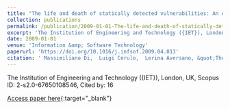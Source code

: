 ```yaml
---
title: "The life and death of statically detected vulnerabilities: An empirical study"
collection: publications
permalink: /publication/2009-01-01-The-life-and-death-of-statically-detected-vulnerabilities-An-empirical-study
excerpt: 'The Institution of Engineering and Technology ({IET}), London, UK, Scopus ID: 2-s2.0-67650108546, Cited by: 16'
date: 2009-01-01
venue: 'Information &amp; Software Technology'
paperurl: 'https://doi.org/10.1016/j.infsof.2009.04.013'
citation: ' Massimiliano Di,  Luigi Cerulo,  Lerina Aversano, &quot;The life and death of statically detected vulnerabilities: An empirical study.&quot; Information &amp;amp; Software Technology, 2009.'
---
```

The Institution of Engineering and Technology ({IET}), London, UK, Scopus ID: 2-s2.0-67650108546, Cited by: 16

[Access paper here](https://doi.org/10.1016/j.infsof.2009.04.013){:target="_blank"}
